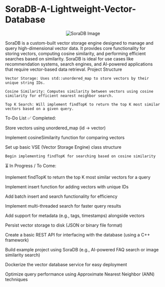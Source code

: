 # SoraDB-A-Lightweight-Vector-Database

<p align="center">
  <img src="https://github.com/user-attachments/assets/fbb1bcfe-e2bd-454f-bcac-e62339805759" alt="SoraDB Image">
</p>

SoraDB is a custom-built vector storage engine designed to manage and query high-dimensional vector data. It provides core functionality for storing vectors, computing cosine similarity, and performing efficient searches based on similarity. SoraDB is ideal for use cases like recommendation systems, search engines, and AI-powered applications that require vector-based data retrieval.
Project Structure

    Vector Storage: Uses std::unordered_map to store vectors by their unique string IDs.

    Cosine Similarity: Computes similarity between vectors using cosine similarity for efficient nearest neighbor search.

    Top K Search: Will implement findTopK to return the top K most similar vectors based on a given query.

To-Do List
✅ Completed:

Store vectors using unordered_map (id → vector)

Implement cosineSimilarity function for comparing vectors

Set up basic VSE (Vector Storage Engine) class structure

    Begin implementing findTopK for searching based on cosine similarity

⏳ In Progress / To Come:

Implement findTopK to return the top K most similar vectors for a query

Implement insert function for adding vectors with unique IDs

Add batch insert and search functionality for efficiency

Implement multi-threaded search for faster query results

Add support for metadata (e.g., tags, timestamps) alongside vectors

Persist vector storage to disk (JSON or binary file format)

Create a basic REST API for interfacing with the database (using a C++ framework)

Build example project using SoraDB (e.g., AI-powered FAQ search or image similarity search)

Dockerize the vector database service for easy deployment

Optimize query performance using Approximate Nearest Neighbor (ANN) techniques
